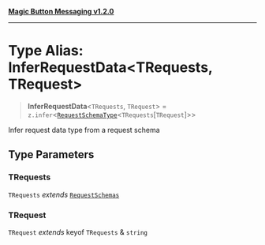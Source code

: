[**Magic Button Messaging v1.2.0**](../README.md)

***

# Type Alias: InferRequestData\<TRequests, TRequest\>

> **InferRequestData**\<`TRequests`, `TRequest`\> = `z.infer`\<[`RequestSchemaType`](RequestSchemaType.md)\<`TRequests`\[`TRequest`\]\>\>

Infer request data type from a request schema

## Type Parameters

### TRequests

`TRequests` *extends* [`RequestSchemas`](RequestSchemas.md)

### TRequest

`TRequest` *extends* keyof `TRequests` & `string`
